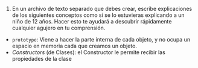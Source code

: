 1. En un archivo de texto separado que debes crear, escribe explicaciones de los siguientes conceptos como si se lo estuvieras explicando a un niño de 12 años. Hacer esto te ayudará a descubrir rápidamente cualquier agujero en tu comprensión.

* `prototype`: Viene a hacer la parte interna de cada objeto, y no ocupa un espacio en memoria cada que creamos un objeto.
* _Constructors_ (de Clases): el Constructor le permite recibir las propiedades de la clase